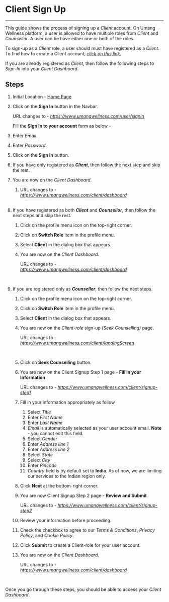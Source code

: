 # Client Sign Up

---

This guide shows the process of signing up a _Client_ account. On Umang Wellness platform, a user is allowed to have multiple roles from _Client_ and _Counsellor_. A user can be have either one or both of the roles.

To sign-up as a _Client_ role, a user should must have registered as a _Client_. To find how to create a Client account, _[click on this link]()_.

If you are already registered as _Client_, then follow the following steps to _Sign-In_ into your _Client Dashboard_.

## Steps

1. Initial Location - [Home Page](https://www.umangwellness.com)

2. Click on the **Sign In** button in the Navbar.

    URL changes to - _https://www.umangwellness.com/user/signin_

    Fill the **Sign In to your account** form as below -

3. Enter _Email_.

4. Enter _Password_.

5. Click on the **Sign In** button.

6. If you have only registered as **_Client_**, then follow the next step and skip the rest.

7. You are now on the _Client Dashboard_.

    1. URL changes to - _https://www.umangwellness.com/client/dashboard_

    <br/>

8. If you have registered as both **_Client_** and **_Counsellor_**, then follow the next steps and skip the rest.

    1. Click on the profile menu icon on the top-right corner.

    2. Click on **Switch Role** item in the profile menu.

    3. Select **Client** in the dialog box that appears.

    4. You are now on the _Client Dashboard_.

        URL changes to - _https://www.umangwellness.com/client/dashboard_

    <br/>

9. If you are registered only as **_Counsellor_**, then follow the next steps.

    1. Click on the profile menu icon on the top-right corner.

    2. Click on **Switch Role** item in the profile menu.

    3. Select **Client** in the dialog box that appears.

    4. You are now on the _Client-role_ sign-up _(Seek Counselling)_ page.

        URL changes to - _https://www.umangwellness.com/client/landingScreen_

    <br/>

    5. Click on **Seek Counselling** button.

    6. You are now on the Client Signup Step 1 page - **Fill in your Information**

        URL changes to - _https://www.umangwellness.com/client/signup-step1_
    
    7. Fill in your information appropriately as follow

        1. Select _Title_
        2. Enter _First Name_
        3. Enter _Last Name_
        4. _Email_ is automatically selected as your user account email. **Note** - you cannot edit this field.
        5. Select _Gender_
        6. Enter _Address line 1_
        7. Enter _Address line 2_
        8. Select _State_
        9. Select _City_
        10. Enter _Pincode_
        11. _Country_ field is by default set to **India**. As of now, we are limiting our services to the Indian region only.

    8. Click **Next** at the bottom-right corner.

    9. You are now Client Signup Step 2 page - **Review and Submit**

        URL changes to - _https://www.umangwellness.com/client/signup-step2_
    
    10. Review your information before proceeding.

    11. Check the checkbox to agree to our _Terms & Conditions_, _Privacy Policy_, and _Cookie Policy_.

    12. Click **Submit** to create a Client-role for your user account.

    13. You are now on the _Client Dashboard_.

        URL changes to - _https://www.umangwellness.com/client/dashboard_

        <br/>

Once you go through these steps, you should be able to access your _Client Dashboard_.